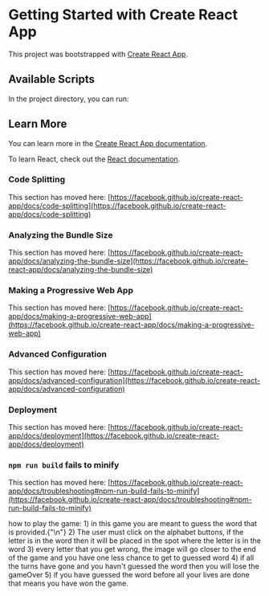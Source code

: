 # Getting Started with Create React App

This project was bootstrapped with [Create React App](https://github.com/facebook/create-react-app).

## Available Scripts

In the project directory, you can run:



## Learn More

You can learn more in the [Create React App documentation](https://facebook.github.io/create-react-app/docs/getting-started).

To learn React, check out the [React documentation](https://reactjs.org/).

### Code Splitting

This section has moved here: [https://facebook.github.io/create-react-app/docs/code-splitting](https://facebook.github.io/create-react-app/docs/code-splitting)

### Analyzing the Bundle Size

This section has moved here: [https://facebook.github.io/create-react-app/docs/analyzing-the-bundle-size](https://facebook.github.io/create-react-app/docs/analyzing-the-bundle-size)

### Making a Progressive Web App

This section has moved here: [https://facebook.github.io/create-react-app/docs/making-a-progressive-web-app](https://facebook.github.io/create-react-app/docs/making-a-progressive-web-app)

### Advanced Configuration

This section has moved here: [https://facebook.github.io/create-react-app/docs/advanced-configuration](https://facebook.github.io/create-react-app/docs/advanced-configuration)

### Deployment

This section has moved here: [https://facebook.github.io/create-react-app/docs/deployment](https://facebook.github.io/create-react-app/docs/deployment)

### `npm run build` fails to minify

This section has moved here: [https://facebook.github.io/create-react-app/docs/troubleshooting#npm-run-build-fails-to-minify](https://facebook.github.io/create-react-app/docs/troubleshooting#npm-run-build-fails-to-minify)


how to play the game:
                1) in this game you are meant to guess the word that is provided.{"\n"}
                2) The user must click on the alphabet buttons, if the letter is in the word then it will be placed in the spot where the letter is in the word
                3) every letter that you get wrong, the image will go closer to the end of the game and you have one less chance to get to guessed word
                4) if all the turns have gone and you havn't guessed the word then you will lose the gameOver
                5) if you have guessed the word before all your lives are done that means you have won the game.